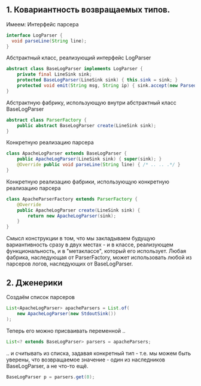 ## 1. Ковариантность возвращаемых типов.


Имеем:
Интерфейс парсера
```java
interface LogParser {
  void parseLine(String line);
}
```
Абстрактный класс, реализующий интерфейс LogParser
```java
abstract class BaseLogParser implements LogParser {
    private final LineSink sink;
    protected BaseLogParser(LineSink sink) { this.sink = sink; }
    protected void emit(String msg, String ip) { sink.accept(new ParsedLine(msg, ip)); }
}
```
Абстрактную фабрику, использующую внутри абстрактный класс BaseLogParser
```java
abstract class ParserFactory {
    public abstract BaseLogParser create(LineSink sink);
}
```
Конкретную реализацию парсера
```java
class ApacheLogParser extends BaseLogParser {
    public ApacheLogParser(LineSink sink) { super(sink); }
    @Override public void parseLine(String line) { /* .. .. .*/ }
}
```
Конкретную реализацию фабрики, использующую конкретную реализацию парсера
```java
class ApacheParserFactory extends ParserFactory {
    @Override
    public ApacheLogParser create(LineSink sink) {
        return new ApacheLogParser(sink);
    }
}
```
Смысл конструкции в том, что мы закладываем будущую вариантивность сразу в двух местах - и в классе, реализующем функциональность, и в "метаклассе", который его использует.
Любая фабрика, наследующая от ParserFactory, может использовать любой из парсеров логов, наследующих от BaseLogParser. 





## 2. Дженерики
Создаём список парсеров
```java
List<ApacheLogParser> apacheParsers = List.of(
    new ApacheLogParser(new StdoutSink())
);
```
Теперь его можно присваивать переменной ..
```java
List<? extends BaseLogParser> parsers = apacheParsers;
```
.. и считывать из списка, задавая конкретный тип  - т.е. мы можем быть уверены, что возвращаемое значение - один из наследников BaseLogParser, а не что-то ещё.
```java
BaseLogParser p = parsers.get(0);
```
